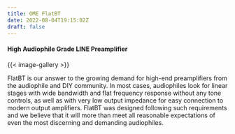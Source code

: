```yaml
---
title: OME FlatBT
date: 2022-08-04T19:15:02Z
draft: false
---
```

#### High Audiophile Grade LINE Preamplifier

{{< image-gallery >}}

FlatBT is our answer to the growing demand for high-end preamplifiers from the audiophile and DIY community. In most cases, audiophiles look for linear stages with wide bandwidth and flat frequency response without any tone controls, as well as with very low output impedance for easy connection to modern output amplifiers. FlatBT was designed following such requirements and we believe that it will more than meet all reasonable expectations of even the most discerning and demanding audiophiles.
